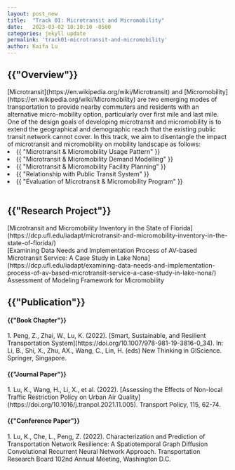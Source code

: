 ```yaml
---
layout: post_new
title:  "Track 01: Microtransit and Micromobility"
date:   2023-03-02 10:10:10 -0500
categories: jekyll update
permalink: 'track01-microtransit-and-micromobility'
author: Kaifa Lu
---
```


<h2>{{"Overview"}}</h2>
[Microtransit](https://en.wikipedia.org/wiki/Microtransit) and [Micromobility](https://en.wikipedia.org/wiki/Micromobility) are two emerging modes of transportation to provide nearby commuters and residents with an alternative micro-mobility option, particularly over first mile and last mile. One of the design goals of developing microtransit and micromobility is to extend the geographical and demographic reach that the existing public transit network cannot cover. In this track, we aim to disentangle the impact of microtransit and micromobility on mobility landscape as follows:
<li>{{ "Microtransit & Micromobility Usage Pattern" }}</li>
<li>{{ "Microtransit & Micromobility Demand Modelling" }}</li>
<li>{{ "Microtransit & Micromobility Facility Planning" }}</li>
<li>{{ "Relationship with Public Transit System" }}</li>
<li>{{ "Evaluation of Microtransit & Micromobility Program" }}</li>
<br>
<h2>{{"Research Project"}}</h2>
[Microtransit and Micromobility Inventory in the State of Florida](https://dcp.ufl.edu/iadapt/microtransit-and-micromobility-inventory-in-the-state-of-florida/)
<br>
[Examining Data Needs and Implementation Process of AV-based Microtransit Service: A Case Study in Lake Nona](https://dcp.ufl.edu/iadapt/examining-data-needs-and-implementation-process-of-av-based-microtransit-service-a-case-study-in-lake-nona/)
<br>
Assessment of Modeling Framework for Micromobility
<br>

<h2>{{"Publication"}}</h2>
<h4>{{"Book Chapter"}}</h4>
1. Peng, Z., Zhai, W., Lu, K. (2022). [Smart, Sustainable, and Resilient Transportation System](https://doi.org/10.1007/978-981-19-3816-0_34). In: Li, B., Shi, X., Zhu, AX., Wang, C., Lin, H. (eds) New Thinking in GIScience. Springer, Singapore.
<br>
<h4>{{"Journal Paper"}}</h4>
1. Lu, K., Wang, H., Li, X., et al. (2022). [Assessing the Effects of Non-local Traffic Restriction Policy on Urban Air Quality](https://doi.org/10.1016/j.tranpol.2021.11.005). Transport Policy, 115, 62-74.
<h4>{{"Conference Paper"}}</h4>
1. Lu, K., Che, L., Peng, Z. (2022). Characterization and Prediction of Transportation Network Resilience: A Spatiotemporal Graph Diffusion Convolutional Recurrent Neural Network Approach. Transportation Research Board 102nd Annual Meeting, Washington D.C.
